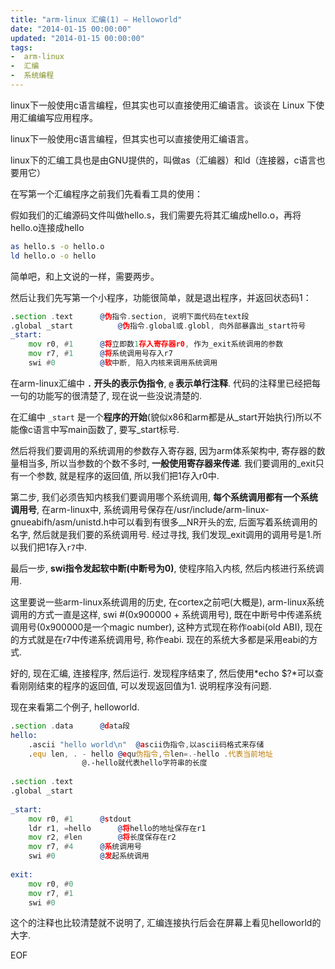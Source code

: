 ```yaml
---
title: "arm-linux 汇编(1) – Helloworld"
date: "2014-01-15 00:00:00"
updated: "2014-01-15 00:00:00"
tags:
-  arm-linux
-  汇编
-  系统编程
---
```



linux下一般使用c语言编程，但其实也可以直接使用汇编语言。谈谈在 Linux 下使用汇编编写应用程序。

[](/notename/ "archive 20140115")

linux下一般使用c语言编程，但其实也可以直接使用汇编语言。

linux下的汇编工具也是由GNU提供的，叫做as（汇编器）和ld（连接器，c语言也要用它）

在写第一个汇编程序之前我们先看看工具的使用：

假如我们的汇编源码文件叫做hello.s，我们需要先将其汇编成hello.o，再将hello.o连接成hello

```bash
as hello.s -o hello.o
ld hello.o -o hello
```

简单吧，和上文说的一样，需要两步。

然后让我们先写第一个小程序，功能很简单，就是退出程序，并返回状态码1：

```asm
.section .text		@伪指令.section, 说明下面代码在text段
.global _start			@伪指令.global或.globl, 向外部暴露出_start符号
_start:				
	mov r0, #1		@将立即数1存入寄存器r0, 作为_exit系统调用的参数
	mov r7, #1		@将系统调用号存入r7
	swi #0			@软中断, 陷入内核来调用系统调用
```

在arm-linux汇编中 **`.` 开头的表示伪指令**, **`@` 表示单行注释**. 代码的注释里已经把每一句的功能写的很清楚了, 现在说一些没说清楚的.

在汇编中 `_start` 是一个**程序的开始**(貌似x86和arm都是从_start开始执行)所以不能像c语言中写main函数了, 要写_start标号.

然后将我们要调用的系统调用的参数存入寄存器, 因为arm体系架构中, 寄存器的数量相当多, 所以当参数的个数不多时, **一般使用寄存器来传递**. 我们要调用的_exit只有一个参数, 就是程序的返回值, 所以我们把1存入r0中.

第二步, 我们必须告知内核我们要调用哪个系统调用, **每个系统调用都有一个系统调用号**, 在arm-linux中, 系统调用号保存在/usr/include/arm-linux-gnueabifh/asm/unistd.h中可以看到有很多__NR开头的宏, 后面写着系统调用的名字, 然后就是我们要的系统调用号. 经过寻找, 我们发现_exit调用的调用号是1.所以我们把1存入`r7`中.

最后一步, **swi指令发起软中断(中断号为0)**, 使程序陷入内核, 然后内核进行系统调用.

这里要说一些arm-linux系统调用的历史, 在cortex之前吧(大概是), arm-linux系统调用的方式一直是这样, swi #(0x900000 + 系统调用号), 既在中断号中传递系统调用号(0x900000是一个magic number), 这种方式现在称作oabi(old ABI), 现在的方式就是在r7中传递系统调用号, 称作eabi. 现在的系统大多都是采用eabi的方式.

好的, 现在汇编, 连接程序, 然后运行. 发现程序结束了, 然后使用*echo $?*可以查看刚刚结束的程序的返回值, 可以发现返回值为1. 说明程序没有问题.

现在来看第二个例子, helloworld.

```asm
.section .data		@data段
hello:
	.ascii "hello world\n"	@ascii伪指令,以ascii码格式来存储
	.equ len, . - hello	@equ伪指令,令len=.-hello .代表当前地址
				@.-hello就代表hello字符串的长度
 
.section .text
.global _start
 
_start:
	mov r0, #1		@stdout
	ldr r1, =hello		@将hello的地址保存在r1
	mov r2, #len		@将长度保存在r2
	mov r7, #4		@系统调用号
	swi #0			@发起系统调用
 
exit:
	mov r0, #0
	mov r7, #1
	swi #0
```

这个的注释也比较清楚就不说明了, 汇编连接执行后会在屏幕上看见helloworld的大字.

EOF

